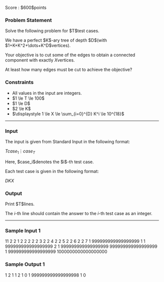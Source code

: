 
<div>

<span>

<span>

<p>
Score : $600$points
</p>

<div>

<section>

### **Problem Statement**

<p>
Solve the following problem for $T$test cases.  
</p>

<p>
We have a perfect $K$-ary tree of depth $D$(with $1+K+K^2+\dots+K^D$vertices).

Your objective is to cut some of the edges to obtain a connected component with exactly $X$vertices.

At least how many edges must be cut to achieve the objective?
</p>

</section>

</div>

<div>

<section>

### **Constraints**

<ul>

<li>
All values in the input are integers.
</li>

<li>
$1 \le T \le 100$
</li>

<li>
$1 \le D$
</li>

<li>
$2 \le K$
</li>

<li>
$\displaystyle 1 \le X \le \sum_{i=0}^{D} K^i \le 10^{18}$
</li>

</ul>

</section>

</div>

---

<div>

<div>

<section>

### **Input**

<p>
The input is given from Standard Input in the following format:
</p>

<div>

$T$$case_1$$\vdots$$case_T$
</div>

<p>
Here, $case_i$denotes the $i$-th test case.

Each test case is given in the following format:
</p>

<div>

$D$$K$$X$
</div>

</section>

</div>

<div>

<section>

### **Output**

<p>
Print $T$lines.

The $i$-th line should contain the answer to the $i$-th test case as an integer.
</p>

</section>

</div>

</div>

---

<div>

<section>

### **Sample Input 1**

<div>

11
2 2 1
2 2 2
2 2 3
2 2 4
2 2 5
2 2 6
2 2 7
1 999999999999999999 1
1 999999999999999999 2
1 999999999999999999 999999999999999999
1 999999999999999999 1000000000000000000

</div>

</section>

</div>

<div>

<section>

### **Sample Output 1**

<div>

1
2
1
1
2
1
0
1
999999999999999998
1
0

</div>

</section>

</div>

</span>

</span>

</div>
